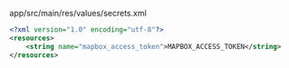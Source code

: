 app/src/main/res/values/secrets.xml
```xml
<?xml version="1.0" encoding="utf-8"?>
<resources>
    <string name="mapbox_access_token">MAPBOX_ACCESS_TOKEN</string>
</resources>
```
